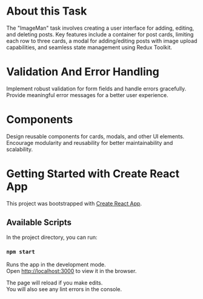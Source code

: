 # About this Task

The "ImageMan" task involves creating a user interface for adding, editing, and deleting posts. Key features include a container for post cards, limiting each row to three cards, a modal for adding/editing posts with image upload capabilities, and seamless state management using Redux Toolkit.

# Validation And Error Handling

Implement robust validation for form fields and handle errors gracefully. Provide meaningful error messages for a better user experience.

# Components

Design reusable components for cards, modals, and other UI elements. Encourage modularity and reusability for better maintainability and scalability.

# Getting Started with Create React App

This project was bootstrapped with [Create React App](https://github.com/facebook/create-react-app).

## Available Scripts

In the project directory, you can run:

### `npm start`

Runs the app in the development mode.\
Open [http://localhost:3000](http://localhost:3000) to view it in the browser.

The page will reload if you make edits.\
You will also see any lint errors in the console.